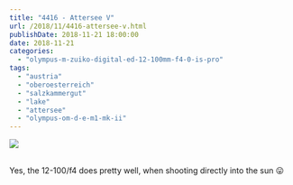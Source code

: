 ```yaml
---
title: "4416 - Attersee V"
url: /2018/11/4416-attersee-v.html
publishDate: 2018-11-21 18:00:00
date: 2018-11-21
categories: 
  - "olympus-m-zuiko-digital-ed-12-100mm-f4-0-is-pro"
tags: 
  - "austria"
  - "oberoesterreich"
  - "salzkammergut"
  - "lake"
  - "attersee"
  - "olympus-om-d-e-m1-mk-ii"
---
```

<div class="container">
<div class="center"><a target="_blank" href="https://d25zfm9zpd7gm5.cloudfront.net/1200x1200/2017/20170813_181811_lr.jpg"><img class="webfeedsFeaturedVisual" src="https://d25zfm9zpd7gm5.cloudfront.net/0600x0600/2017/20170813_181811_lr.jpg" /></a></div>
</div>
<br />

Yes, the 12-100/f4 does pretty well, when shooting directly into the
sun :stuck_out_tongue: